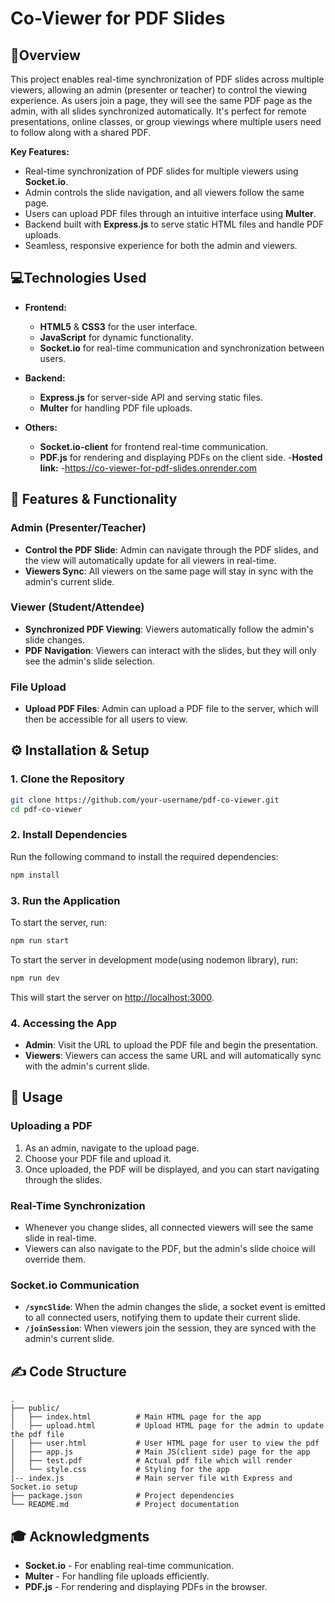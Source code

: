 # Co-Viewer for PDF Slides

## 🎯Overview

This project enables real-time synchronization of PDF slides across multiple viewers, allowing an admin (presenter or teacher) to control the viewing experience. As users join a page, they will see the same PDF page as the admin, with all slides synchronized automatically. It's perfect for remote presentations, online classes, or group viewings where multiple users need to follow along with a shared PDF.

**Key Features:**
- Real-time synchronization of PDF slides for multiple viewers using **Socket.io**.
- Admin controls the slide navigation, and all viewers follow the same page.
- Users can upload PDF files through an intuitive interface using **Multer**.
- Backend built with **Express.js** to serve static HTML files and handle PDF uploads.
- Seamless, responsive experience for both the admin and viewers.

## 💻Technologies Used

- **Frontend:**
  - **HTML5** & **CSS3** for the user interface.
  - **JavaScript** for dynamic functionality.
  - **Socket.io** for real-time communication and synchronization between users.
  
- **Backend:**
  - **Express.js** for server-side API and serving static files.
  - **Multer** for handling PDF file uploads.
  
- **Others:**
  - **Socket.io-client** for frontend real-time communication.
  - **PDF.js** for rendering and displaying PDFs on the client side.
-**Hosted link:**
  -https://co-viewer-for-pdf-slides.onrender.com


## 📜 Features & Functionality

### Admin (Presenter/Teacher)
- **Control the PDF Slide**: Admin can navigate through the PDF slides, and the view will automatically update for all viewers in real-time.
- **Viewers Sync**: All viewers on the same page will stay in sync with the admin's current slide.

### Viewer (Student/Attendee)
- **Synchronized PDF Viewing**: Viewers automatically follow the admin's slide changes.
- **PDF Navigation**: Viewers can interact with the slides, but they will only see the admin's slide selection.

### File Upload
- **Upload PDF Files**: Admin can upload a PDF file to the server, which will then be accessible for all users to view.

## ⚙ Installation & Setup

### 1. Clone the Repository

```bash
git clone https://github.com/your-username/pdf-co-viewer.git
cd pdf-co-viewer
```

### 2. Install Dependencies

Run the following command to install the required dependencies:

```bash
npm install
```

### 3. Run the Application

To start the server, run:

```bash
npm run start
```

To start the server in development mode(using nodemon library), run:

```bash
npm run dev
```

This will start the server on [http://localhost:3000](http://localhost:3000).

### 4. Accessing the App
- **Admin**: Visit the URL to upload the PDF file and begin the presentation.
- **Viewers**: Viewers can access the same URL and will automatically sync with the admin's current slide.

## 📝 Usage

### Uploading a PDF
1. As an admin, navigate to the upload page.
2. Choose your PDF file and upload it.
3. Once uploaded, the PDF will be displayed, and you can start navigating through the slides.
   
### Real-Time Synchronization
- Whenever you change slides, all connected viewers will see the same slide in real-time.
- Viewers can also navigate to the PDF, but the admin's slide choice will override them.

### Socket.io Communication
- **`/syncSlide`**: When the admin changes the slide, a socket event is emitted to all connected users, notifying them to update their current slide.
- **`/joinSession`**: When viewers join the session, they are synced with the admin's current slide.


## ✍ Code Structure

```
.
├── public/
│   ├── index.html          # Main HTML page for the app
│   ├── upload.html         # Upload HTML page for the admin to update the pdf file
│   ├── user.html           # User HTML page for user to view the pdf
│   ├── app.js              # Main JS(client side) page for the app
│   ├── test.pdf            # Actual pdf file which will render
│   └── style.css           # Styling for the app
|-- index.js                # Main server file with Express and Socket.io setup
├── package.json            # Project dependencies
└── README.md               # Project documentation
```


## 🎓 Acknowledgments

- **Socket.io** - For enabling real-time communication.
- **Multer** - For handling file uploads efficiently.
- **PDF.js** - For rendering and displaying PDFs in the browser.
